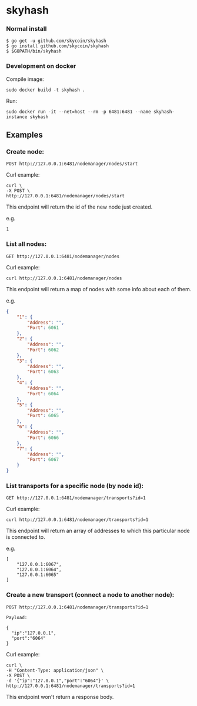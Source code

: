 # skyhash

### Normal install

```
$ go get -u github.com/skycoin/skyhash
$ go install github.com/skycoin/skyhash
$ $GOPATH/bin/skyhash
```
### Development on docker

Compile image:

```
sudo docker build -t skyhash .
```

Run:

```
sudo docker run -it --net=host --rm -p 6481:6481 --name skyhash-instance skyhash
```


## Examples

### Create node:

```
POST http://127.0.0.1:6481/nodemanager/nodes/start
```

Curl example:

```
curl \
-X POST \
http://127.0.0.1:6481/nodemanager/nodes/start
```

This endpoint will return the id of the new node just created.

e.g.

```
1
```

### List all nodes:

```
GET http://127.0.0.1:6481/nodemanager/nodes
```

Curl example:

```
curl http://127.0.0.1:6481/nodemanager/nodes
```
This endpoint will return a map of nodes with some info about each of them.

e.g.

```json
{
    "1": {
        "Address": "",
        "Port": 6061
    },
    "2": {
        "Address": "",
        "Port": 6062
    },
    "3": {
        "Address": "",
        "Port": 6063
    },
    "4": {
        "Address": "",
        "Port": 6064
    },
    "5": {
        "Address": "",
        "Port": 6065
    },
    "6": {
        "Address": "",
        "Port": 6066
    },
    "7": {
        "Address": "",
        "Port": 6067
    }
}
```

### List transports for a specific node (by node id):

```
GET http://127.0.0.1:6481/nodemanager/transports?id=1
```

Curl example:

```
curl http://127.0.0.1:6481/nodemanager/transports?id=1
```

This endpoint will return an array of addresses to which this particular node is connected to.

e.g.

```
[
    "127.0.0.1:6067",
    "127.0.0.1:6064",
    "127.0.0.1:6065"
]
```

### Create a new transport (connect a node to another node):

```
POST http://127.0.0.1:6481/nodemanager/transports?id=1

Payload:

{
  "ip":"127.0.0.1",
  "port":"6064"
}
```

Curl example:

```
curl \
-H "Content-Type: application/json" \
-X POST \
-d '{"ip":"127.0.0.1","port":"6064"}' \
http://127.0.0.1:6481/nodemanager/transports?id=1
```

This endpoint won't return a response body.
